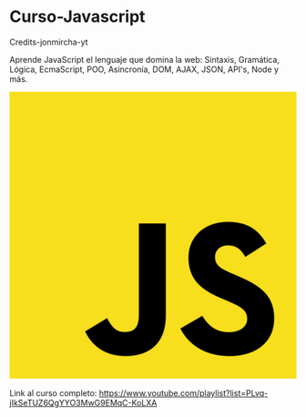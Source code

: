 # Curso-Javascript

Credits-jonmircha-yt

Aprende JavaScript el lenguaje que domina la web: Sintaxis, Gramática, Lógica, EcmaScript, POO, Asincronía, DOM, AJAX, JSON, API's, Node y más.

![HenryLogo](/images/Unofficial_JavaScript_logo_2.svg.png)

Link al curso completo: https://www.youtube.com/playlist?list=PLvq-jIkSeTUZ6QgYYO3MwG9EMqC-KoLXA
